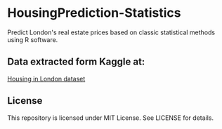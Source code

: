 # HousingPrediction-Statistics
Predict London's real estate prices based on classic statistical methods using R software.

## Data extracted form Kaggle at:
[Housing in London dataset](https://www.kaggle.com/datasets/justinas/housing-in-london)

## License

This repository is licensed under MIT License. See LICENSE for details.
